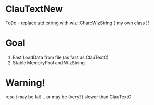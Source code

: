 # ClauTextNew
ToDo - replace std::string with wiz::Char::WizString ( my own class )!

# Goal
1. Fast LoadData from file (as fast as ClauTextC)
2. Stable MemoryPool and WizString

# Warning!
result may be fail...
or may be (very?) slower than ClauTextC
